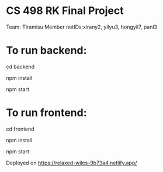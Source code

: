 # CS 498 RK Final Project

Team: Tiramisu
Member netIDs:xirany2, yilyu3, hongyil7, panl3

# To run backend:

cd backend

npm install

npm start

# To run frontend:

cd frontend

npm install

npm start

Deployed on https://relaxed-wiles-9b73a4.netlify.app/
